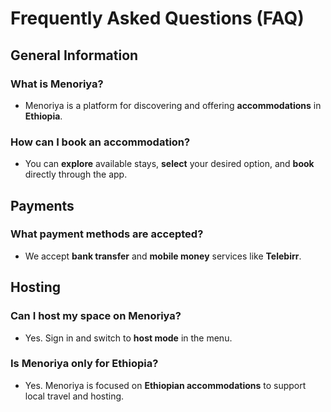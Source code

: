 # Frequently Asked Questions (FAQ)

## General Information

### What is Menoriya?
- Menoriya is a platform for discovering and offering **accommodations** in **Ethiopia**.

### How can I book an accommodation?
- You can **explore** available stays, **select** your desired option, and **book** directly through the app.

## Payments

### What payment methods are accepted?
- We accept **bank transfer** and **mobile money** services like **Telebirr**.

## Hosting

### Can I host my space on Menoriya?
- Yes. Sign in and switch to **host mode** in the menu.

### Is Menoriya only for Ethiopia?
- Yes. Menoriya is focused on **Ethiopian accommodations** to support local travel and hosting.